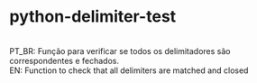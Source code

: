 # python-delimiter-test
<br />
PT_BR: Função para verificar se todos os delimitadores são correspondentes e fechados. 
<br />
EN: Function to check that all delimiters are matched and closed
<br />
